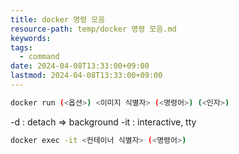 ```yaml
---
title: docker 명령 모음
resource-path: temp/docker 명령 모음.md
keywords:
tags:
  - command
date: 2024-04-08T13:33:00+09:00
lastmod: 2024-04-08T13:33:00+09:00
---
```

```bash
docker run (<옵션>) <이미지 식별자> (<명령어>) (<인자>)
```
 -d : detach => background
 -it : interactive, tty

```bash
docker exec -it <컨테이너 식별자> (<명령어>)
```



